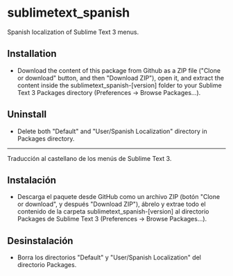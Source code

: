 # sublimetext_spanish

Spanish localization of Sublime Text 3 menus.


## Installation

- Download the content of this package from Github as a ZIP file ("Clone or download" button, and then "Download ZIP"), open it, and extract the content inside the sublimetext_spanish-[version] folder to your Sublime Text 3 Packages directory (Preferences -> Browse Packages...).


## Uninstall

- Delete both "Default" and "User/Spanish Localization" directory in Packages directory.


---
Traducción al castellano de los menús de Sublime Text 3.


## Instalación

- Descarga el paquete desde GitHub como un archivo ZIP (botón "Clone or download", y después "Download ZIP"), ábrelo y extrae todo el contenido de la carpeta sublimetext_spanish-[version] al directorio Packages de Sublime Text 3 (Preferences -> Browse Packages...).


## Desinstalación

- Borra los directorios "Default" y "User/Spanish Localization" del directorio Packages.
